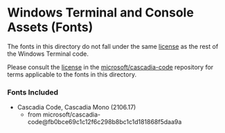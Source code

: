 # Windows Terminal and Console Assets (Fonts)

The fonts in this directory do not fall under the same [license](https://raw.githubusercontent.com/microsoft/terminal/main/LICENSE) as the rest
of the Windows Terminal code.

Please consult the [license](https://raw.githubusercontent.com/microsoft/cascadia-code/main/LICENSE) in the
[microsoft/cascadia-code](https://github.com/microsoft/cascadia-code) repository for terms applicable to the fonts in this directory.

### Fonts Included

* Cascadia Code, Cascadia Mono (2106.17)
   * from microsoft/cascadia-code@fb0bce69c1c12f6c298b8bc1c1d181868f5daa9a
